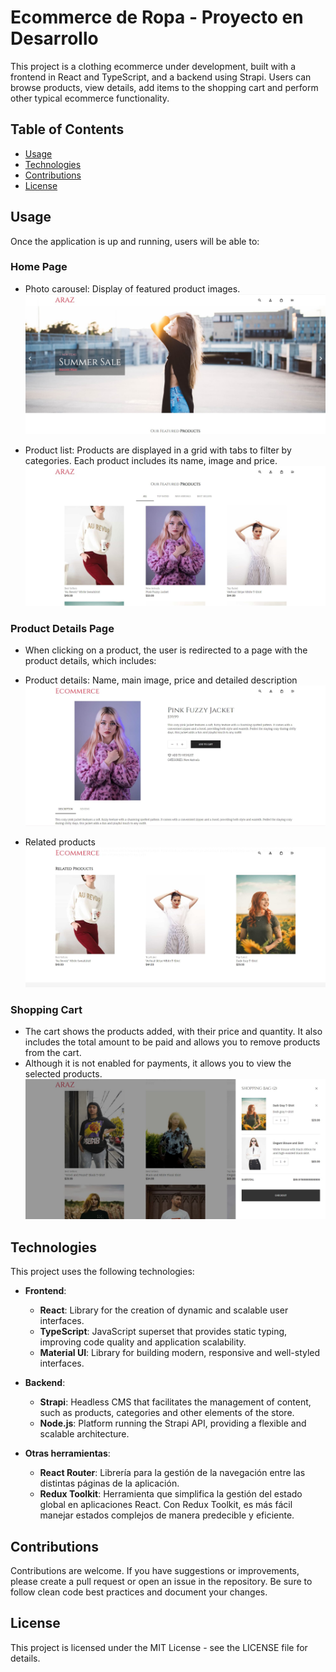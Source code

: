 # Ecommerce de Ropa - Proyecto en Desarrollo
This project is a clothing ecommerce under development, built with a frontend in React and TypeScript, and a backend using Strapi. Users can browse products, view details, add items to the shopping cart and perform other typical ecommerce functionality.

## Table of Contents

-  [Usage](#Usage)
-  [Technologies](#technologies)
-  [Contributions](#contributions)
-  [License](#license)

## Usage

Once the application is up and running, users will be able to:

### **Home Page**

  - Photo carousel: Display of featured product images.
  ![Product carousel](client/src/assets/images/home-carousel.jpg)

  - Product list: Products are displayed in a grid with tabs to filter by categories. Each product includes its name, image and price.
  ![Product list](client/src/assets/images/home-shopping-list.jpg)

### **Product Details Page**

  - When clicking on a product, the user is redirected to a page with the product details, which includes:
  - Product details: Name, main image, price and detailed description
  ![Product list](client/src/assets/images/details-products.jpg)

  - Related products
  ![Product list](client/src/assets/images/related-products.jpg)

### **Shopping Cart**

  - The cart shows the products added, with their price and quantity. It also includes the total amount to be paid and allows you to remove products from the cart.
  - Although it is not enabled for payments, it allows you to view the selected products.
![Product list](client/src/assets/images/shopping-cart.jpg)

## Technologies

This project uses the following technologies:

- **Frontend**:
  - **React**: Library for the creation of dynamic and scalable user interfaces.
  - **TypeScript**: JavaScript superset that provides static typing, improving code quality and application scalability.
  - **Material UI**: Library for building modern, responsive and well-styled interfaces.

- **Backend**:
  - **Strapi**: Headless CMS that facilitates the management of content, such as products, categories and other elements of the store.
  - **Node.js**: Platform running the Strapi API, providing a flexible and scalable architecture.

- **Otras herramientas**:
  - **React Router**: Librería para la gestión de la navegación entre las distintas páginas de la aplicación.
  - **Redux Toolkit**: Herramienta que simplifica la gestión del estado global en aplicaciones React. Con Redux Toolkit, es más fácil manejar estados complejos de manera predecible y eficiente.


## Contributions

Contributions are welcome. If you have suggestions or improvements, please create a pull request or open an issue in the repository. Be sure to follow clean code best practices and document your changes.

## License

This project is licensed under the MIT License - see the LICENSE file for details.


